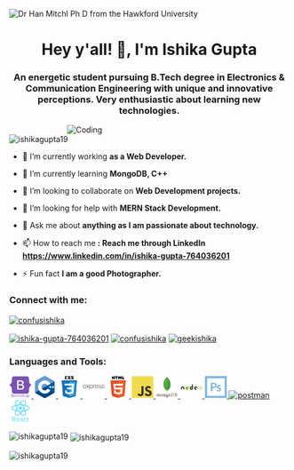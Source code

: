 ![Dr  Han Mitchl Ph D  from the Hawkford University](https://user-images.githubusercontent.com/83855992/182108323-6cd0bdb5-4afd-4531-8383-f124745c4637.png)

<h1 align="center">Hey y'all! 👋, I'm Ishika Gupta</h1>

<h3 align="center">An energetic student pursuing B.Tech degree in Electronics & Communication Engineering with unique and innovative perceptions. Very enthusiastic about learning new technologies.</h3>

<img align="right" alt="Coding" width="400" src="https://miro.medium.com/max/1400/1*v8Z6faF7ij8iSwunSMcTZA.gif">

<p align="left"> <img src="https://komarev.com/ghpvc/?username=ishikagupta19&label=Profile%20views&color=0e75b6&style=flat" alt="ishikagupta19" /> </p>


- 🔭 I’m currently working **as a Web Developer.**

- 🌱 I’m currently learning **MongoDB, C++**

- 👯 I’m looking to collaborate on **Web Development projects.**


- 🤝 I’m looking for help with **MERN Stack Development.**

- 💬 Ask me about **anything as I am passionate about technology.**

- 📫 How to reach me **: Reach me through LinkedIn https://www.linkedin.com/in/ishika-gupta-764036201**

- ⚡ Fun fact **I am a good Photographer.**

<h3 align="left">Connect with me:</h3>
<p align="left">
<a href="https://twitter.com/confusishika" target="blank"><img align="center" src="https://raw.githubusercontent.com/rahuldkjain/github-profile-readme-generator/master/src/images/icons/Social/twitter.svg" alt="confusishika" height="30" width="40" /></a>
  
<a href="https://linkedin.com/in/ishika-gupta-764036201" target="blank"><img align="center" src="https://raw.githubusercontent.com/rahuldkjain/github-profile-readme-generator/master/src/images/icons/Social/linked-in-alt.svg" alt="ishika-gupta-764036201" height="30" width="40" /></a>
<a href="https://instagram.com/confusishika" target="blank"><img align="center" src="https://raw.githubusercontent.com/rahuldkjain/github-profile-readme-generator/master/src/images/icons/Social/instagram.svg" alt="confusishika" height="30" width="40" /></a>
<a href="https://www.hackerrank.com/geekishika" target="blank"><img align="center" src="https://raw.githubusercontent.com/rahuldkjain/github-profile-readme-generator/master/src/images/icons/Social/hackerrank.svg" alt="geekishika" height="30" width="40" /></a>
</p>

<h3 align="left">Languages and Tools:</h3>
<p align="left"> <a href="https://getbootstrap.com" target="_blank" rel="noreferrer"> <img src="https://raw.githubusercontent.com/devicons/devicon/master/icons/bootstrap/bootstrap-plain-wordmark.svg" alt="bootstrap" width="40" height="40"/> </a> <a href="https://www.w3schools.com/cpp/" target="_blank" rel="noreferrer"> <img src="https://raw.githubusercontent.com/devicons/devicon/master/icons/cplusplus/cplusplus-original.svg" alt="cplusplus" width="40" height="40"/> </a> <a href="https://www.w3schools.com/css/" target="_blank" rel="noreferrer"> <img src="https://raw.githubusercontent.com/devicons/devicon/master/icons/css3/css3-original-wordmark.svg" alt="css3" width="40" height="40"/> </a> <a href="https://expressjs.com" target="_blank" rel="noreferrer"> <img src="https://raw.githubusercontent.com/devicons/devicon/master/icons/express/express-original-wordmark.svg" alt="express" width="40" height="40"/> </a> <a href="https://www.w3.org/html/" target="_blank" rel="noreferrer"> <img src="https://raw.githubusercontent.com/devicons/devicon/master/icons/html5/html5-original-wordmark.svg" alt="html5" width="40" height="40"/> </a> <a href="https://developer.mozilla.org/en-US/docs/Web/JavaScript" target="_blank" rel="noreferrer"> <img src="https://raw.githubusercontent.com/devicons/devicon/master/icons/javascript/javascript-original.svg" alt="javascript" width="40" height="40"/> </a> <a href="https://www.mongodb.com/" target="_blank" rel="noreferrer"> <img src="https://raw.githubusercontent.com/devicons/devicon/master/icons/mongodb/mongodb-original-wordmark.svg" alt="mongodb" width="40" height="40"/> </a> <a href="https://nodejs.org" target="_blank" rel="noreferrer"> <img src="https://raw.githubusercontent.com/devicons/devicon/master/icons/nodejs/nodejs-original-wordmark.svg" alt="nodejs" width="40" height="40"/> </a> <a href="https://www.photoshop.com/en" target="_blank" rel="noreferrer"> <img src="https://raw.githubusercontent.com/devicons/devicon/master/icons/photoshop/photoshop-line.svg" alt="photoshop" width="40" height="40"/> </a> <a href="https://postman.com" target="_blank" rel="noreferrer"> <img src="https://www.vectorlogo.zone/logos/getpostman/getpostman-icon.svg" alt="postman" width="40" height="40"/> </a> <a href="https://reactjs.org/" target="_blank" rel="noreferrer"> <img src="https://raw.githubusercontent.com/devicons/devicon/master/icons/react/react-original-wordmark.svg" alt="react" width="40" height="40"/> </a> </p>

<p><img align="left" src="https://github-readme-stats.vercel.app/api/top-langs?username=ishikagupta19&show_icons=true&locale=en&layout=compact" alt="ishikagupta19" /></p>

<p>&nbsp;<img align="center" src="https://github-readme-stats.vercel.app/api?username=ishikagupta19&show_icons=true&locale=en" alt="ishikagupta19" /></p>

<p><img align="center" src="https://github-readme-streak-stats.herokuapp.com/?user=ishikagupta19&" alt="ishikagupta19" /></p>
